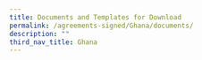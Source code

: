 ```yaml
---
title: Documents and Templates for Download
permalink: /agreements-signed/Ghana/documents/
description: ""
third_nav_title: Ghana
---
```


